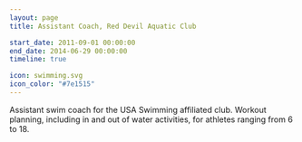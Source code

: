 ```yaml
---
layout: page
title: Assistant Coach, Red Devil Aquatic Club

start_date: 2011-09-01 00:00:00
end_date: 2014-06-29 00:00:00
timeline: true

icon: swimming.svg
icon_color: "#7e1515"
---  
```


Assistant swim coach for the USA Swimming affiliated club. Workout planning, including in and out of water activities, for athletes ranging from 6 to 18.